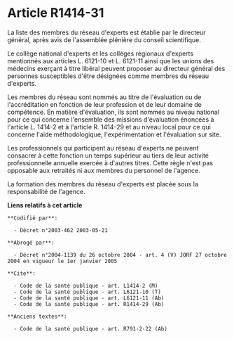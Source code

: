 # Article R1414-31

La liste des membres du réseau d'experts est établie par le directeur général, après avis de l'assemblée plénière du conseil
scientifique.

Le collège national d'experts et les collèges régionaux d'experts mentionnés aux articles L. 6121-10 et L. 6121-11 ainsi que
les unions des médecins exerçant à titre libéral peuvent proposer au directeur général des personnes susceptibles d'être
désignées comme membres du réseau d'experts.

Les membres du réseau sont nommés au titre de l'évaluation ou de l'accréditation en fonction de leur profession et de leur
domaine de compétence. En matière d'évaluation, ils sont nommés au niveau national pour ce qui concerne l'ensemble des
missions d'évaluation énoncées à l'article L. 1414-2 et à l'article R. 1414-29 et au niveau local pour ce qui concerne l'aide
méthodologique, l'expérimentation et l'évaluation sur site.

Les professionnels qui participent au réseau d'experts ne peuvent consacrer à cette fonction un temps supérieur au tiers de
leur activité professionnelle annuelle exercée à d'autres titres. Cette règle n'est pas opposable aux retraités ni aux
membres du personnel de l'agence.

La formation des membres du réseau d'experts est placée sous la responsabilité de l'agence.

**Liens relatifs à cet article**

	**Codifié par**:

	  - Décret n°2003-462 2003-05-21

	**Abrogé par**:

	  - Décret n°2004-1139 du 26 octobre 2004 - art. 4 (V) JORF 27 octobre 2004 en vigueur le 1er janvier 2005

	**Cite**:

	  - Code de la santé publique - art. L1414-2 (M)
	  - Code de la santé publique - art. L6121-10 (T)
	  - Code de la santé publique - art. L6121-11 (Ab)
	  - Code de la santé publique - art. R1414-29 (Ab)

	**Anciens textes**:

	  - Code de la santé publique - art. R791-2-22 (Ab)

